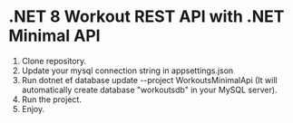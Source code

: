# .NET 8 Workout REST API with .NET Minimal API
1. Clone repository.
2. Update your mysql connection string in appsettings.json
3. Run dotnet ef database update --project WorkoutsMinimalApi (It will automatically create database "workoutsdb" in your MySQL server).
4. Run the project.
5. Enjoy.